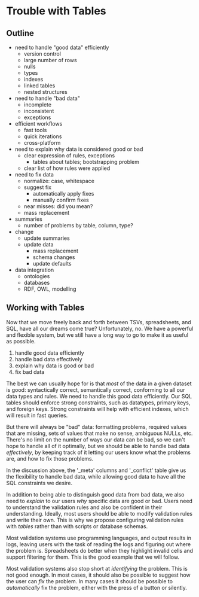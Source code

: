 # Trouble with Tables

## Outline

- need to handle "good data" efficiently
  - version control
  - large number of rows
  - nulls
  - types
  - indexes
  - linked tables
  - nested structures
- need to handle "bad data"
  - incomplete
  - inconsistent
  - exceptions
- efficient workflows
  - fast tools
  - quick iterations
  - cross-platform
- need to explain why data is considered good or bad
  - clear expression of rules, exceptions
    - tables about tables; bootstrapping problem
  - clear list of how rules were applied
- need to fix data
  - normalize: case, whitespace
  - suggest fix
    - automatically apply fixes
    - manually confirm fixes
  - near misses: did you mean?
  - mass replacement
- summaries
  - number of problems by table, column, type?
- change
  - update summaries
  - update data
    - mass replacement
    - schema changes
    - update defaults
- data integration
  - ontologies
  - databases
  - RDF, OWL, modelling

## Working with Tables

Now that we move freely back and forth
between TSVs, spreadsheets, and SQL,
have all our dreams come true?
Unfortunately, no.
We have a powerful and flexible system,
but we still have a long way to go
to make it as useful as possible.

1. handle good data efficiently
2. handle bad data effectively
3. explain why data is good or bad
4. fix bad data

The best we can usually hope for
is that *most* of the data in a given dataset is good:
syntactically correct,
semantically correct,
conforming to all our data types and rules.
We need to handle this good data efficiently.
Our SQL tables should enforce strong constraints,
such as datatypes, primary keys, and foreign keys.
Strong constraints will help with efficient indexes,
which will result in fast queries.

But there will always be "bad" data:
formatting problems,
required values that are missing,
sets of values that make no sense,
ambiguous NULLs, etc.
There's no limit on the number of ways our data can be bad,
so we can't hope to handle all of it optimally,
but we should be able to handle bad data *effectively*,
by keeping track of it
letting our users know what the problems are,
and how to fix those problems.

In the discussion above,
the '_meta' columns and '_conflict' table
give us the flexibility to handle bad data,
while allowing good data to have all the SQL constraints we desire.

In addition to being able to distinguish good data from bad data,
we also need to *explain* to our users *why* specific data are good or bad.
Users need to understand the validation rules
and also be confident in their understanding.
Ideally, most users should be able to modify validation rules
and write their own.
This is why we propose configuring validation rules with *tables*
rather than with scripts or database schemas.

Most validation systems use programming languages,
and output results in logs,
leaving users with the task of reading the logs
and figuring out where the problem is.
Spreadsheets do better when they highlight invalid cells
and support filtering for them.
This is the good example that we will follow.

Most validation systems also stop short at *identifying* the problem.
This is not good enough.
In most cases, it should also be possible
to suggest how the user can *fix* the problem.
In many cases it should be possible to *automatically* fix the problem,
either with the press of a button or silently.


